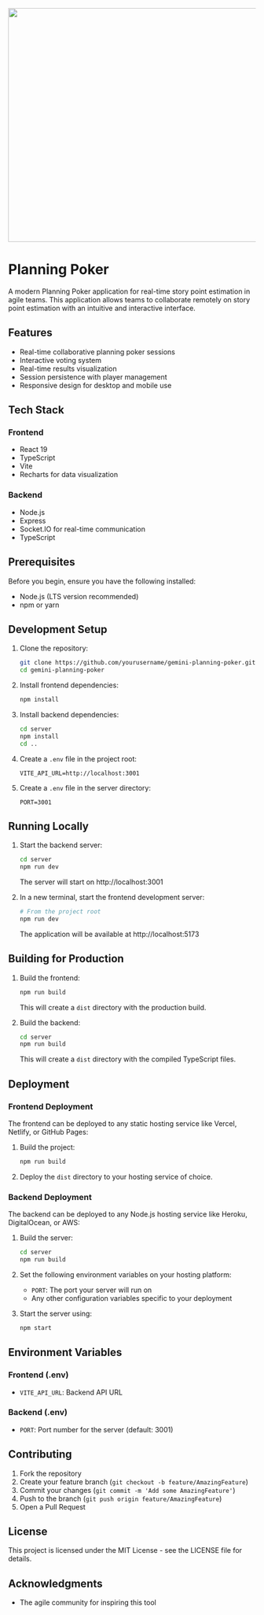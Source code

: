 <div align="center">
<img width="1200" height="475" alt="GHBanner" src="https://github.com/user-attachments/assets/0aa67016-6eaf-458a-adb2-6e31a0763ed6" />
</div>

# Planning Poker

A modern Planning Poker application for real-time story point estimation in agile teams. This application allows teams to collaborate remotely on story point estimation with an intuitive and interactive interface.

## Features

- Real-time collaborative planning poker sessions
- Interactive voting system
- Real-time results visualization
- Session persistence with player management
- Responsive design for desktop and mobile use

## Tech Stack

### Frontend
- React 19
- TypeScript
- Vite
- Recharts for data visualization

### Backend
- Node.js
- Express
- Socket.IO for real-time communication
- TypeScript

## Prerequisites

Before you begin, ensure you have the following installed:
- Node.js (LTS version recommended)
- npm or yarn

## Development Setup

1. Clone the repository:
   ```bash
   git clone https://github.com/yourusername/gemini-planning-poker.git
   cd gemini-planning-poker
   ```

2. Install frontend dependencies:
   ```bash
   npm install
   ```

3. Install backend dependencies:
   ```bash
   cd server
   npm install
   cd ..
   ```

4. Create a `.env` file in the project root:
   ```
   VITE_API_URL=http://localhost:3001
   ```

5. Create a `.env` file in the server directory:
   ```
   PORT=3001
   ```

## Running Locally

1. Start the backend server:
   ```bash
   cd server
   npm run dev
   ```
   The server will start on http://localhost:3001

2. In a new terminal, start the frontend development server:
   ```bash
   # From the project root
   npm run dev
   ```
   The application will be available at http://localhost:5173

## Building for Production

1. Build the frontend:
   ```bash
   npm run build
   ```
   This will create a `dist` directory with the production build.

2. Build the backend:
   ```bash
   cd server
   npm run build
   ```
   This will create a `dist` directory with the compiled TypeScript files.

## Deployment

### Frontend Deployment
The frontend can be deployed to any static hosting service like Vercel, Netlify, or GitHub Pages:

1. Build the project:
   ```bash
   npm run build
   ```

2. Deploy the `dist` directory to your hosting service of choice.

### Backend Deployment
The backend can be deployed to any Node.js hosting service like Heroku, DigitalOcean, or AWS:

1. Build the server:
   ```bash
   cd server
   npm run build
   ```

2. Set the following environment variables on your hosting platform:
   - `PORT`: The port your server will run on
   - Any other configuration variables specific to your deployment

3. Start the server using:
   ```bash
   npm start
   ```

## Environment Variables

### Frontend (.env)
- `VITE_API_URL`: Backend API URL

### Backend (.env)
- `PORT`: Port number for the server (default: 3001)

## Contributing

1. Fork the repository
2. Create your feature branch (`git checkout -b feature/AmazingFeature`)
3. Commit your changes (`git commit -m 'Add some AmazingFeature'`)
4. Push to the branch (`git push origin feature/AmazingFeature`)
5. Open a Pull Request

## License

This project is licensed under the MIT License - see the LICENSE file for details.

## Acknowledgments

- The agile community for inspiring this tool
